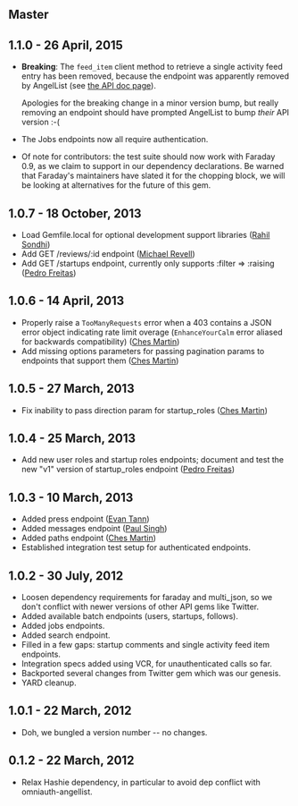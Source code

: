 ## Master

## 1.1.0 - 26 April, 2015

- **Breaking**: The `feed_item` client method to retrieve a single activity feed
  entry has been removed, because the endpoint was apparently removed by
  AngelList (see [the API doc page][api-activity-feeds]).

    Apologies for the breaking change in a minor version bump, but really removing
    an endpoint should have prompted AngelList to bump *their* API version :-(
- The Jobs endpoints now all require authentication.
- Of note for contributors: the test suite should now work with Faraday 0.9, as
  we claim to support in our dependency declarations. Be warned that Faraday's
  maintainers have slated it for the chopping block, we will be looking at
  alternatives for the future of this gem.

## 1.0.7 - 18 October, 2013

- Load Gemfile.local for optional development support libraries ([Rahil Sondhi])
- Add GET /reviews/:id endpoint ([Michael Revell])
- Add GET /startups endpoint, currently only supports :filter => :raising
  ([Pedro Freitas])

## 1.0.6 - 14 April, 2013

- Properly raise a `TooManyRequests` error when a 403 contains a JSON error
  object indicating rate limit overage (`EnhanceYourCalm` error aliased for
  backwards compatibility) ([Ches Martin])
- Add missing options parameters for passing pagination params to endpoints that
  support them ([Ches Martin])

## 1.0.5 - 27 March, 2013

- Fix inability to pass direction param for startup_roles ([Ches Martin])

## 1.0.4 - 25 March, 2013

- Add new user roles and startup roles endpoints; document and test the new "v1"
  version of startup_roles endpoint ([Pedro Freitas])

## 1.0.3 - 10 March, 2013

- Added press endpoint ([Evan Tann])
- Added messages endpoint ([Paul Singh])
- Added paths endpoint ([Ches Martin])
- Established integration test setup for authenticated endpoints.

## 1.0.2 - 30 July, 2012

- Loosen dependency requirements for faraday and multi_json, so we don't
  conflict with newer versions of other API gems like Twitter.
- Added available batch endpoints (users, startups, follows).
- Added jobs endpoints.
- Added search endpoint.
- Filled in a few gaps: startup comments and single activity feed item
  endpoints.
- Integration specs added using VCR, for unauthenticated calls so far.
- Backported several changes from Twitter gem which was our genesis.
- YARD cleanup.

## 1.0.1 - 22 March, 2012

- Doh, we bungled a version number -- no changes.

## 0.1.2 - 22 March, 2012

- Relax Hashie dependency, in particular to avoid dep conflict with
  omniauth-angellist.

[api-activity-feeds]: https://angel.co/api/spec/activity_feeds

[Paul Singh]: https://github.com/paulsingh
[Ches Martin]: https://github.com/ches
[Evan Tann]: https://github.com/egtann
[Pedro Freitas]: https://github.com/pelf
[Rahil Sondhi]: https://github.com/rahilsondhi
[Michael Revell]: https://github.com/MichaelRevell

<!-- vim: set tw=80 :-->

